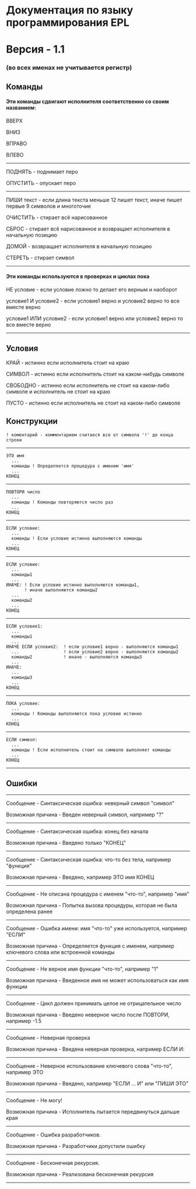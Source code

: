 # Документация по языку программирования EPL
# Версия - 1.1
### (во всех именах не учитывается регистр)
## Команды
#### Эти команды сдвигают исполнителя соответственно со своим названием:
ВВЕРХ

ВНИЗ

ВПРАВО

ВЛЕВО

----
ПОДНЯТЬ - поднимает перо

ОПУСТИТЬ - опускает перо

----
ПИШИ текст - если длина текста меньше 12 пишет текст, иначе пишет первые 9 символов и многоточие

ОЧИСТИТЬ - стирает всё нарисованное

СБРОС - стирает всё нарисованное и возвращает исполнителя в начальную позицию

ДОМОЙ - возвращает исполнителя в начальную позицию

СТЕРЕТЬ - стирает символ

----
#### Эти команды используются в проверках и циклах пока

НЕ условие - если условие ложно то делает его верным и наоборот

условие1 И условие2 - если условие1 верно и условие2 верно то все вместе верно

условие1 ИЛИ условие2 - если условие1 верно или условие2 верно то все вместе верно

----
## Условия
КРАЙ - истинно если исполнитель стоит на краю

СИМВОЛ - истинно если исполнитель стоит на каком-нибудь символе

СВОБОДНО - истинно если исполнитель не стоит на каком-либо символе
           и исполнитель не стоит на краю

ПУСТО - истинно если исполнитель не стоит на каком-либо символе


##  Конструкции
```
! коментарий - комментарием считаеся все от символа '!' до конца строки
```
----
```
ЭТО имя
  ...
  команды ! Определяется процедура с именем 'имя'
  ...
КОНЕЦ
```
----
```
ПОВТОРИ число
  ...
  команды ! Команды повторяются число раз
  ...
КОНЕЦ
```
----
```
ЕСЛИ условие:
  ...
  команды ! Если условие истинно выполняются команды
  ...
КОНЕЦ
```
----
```
ЕСЛИ условие:
  ...
  команды1
  ...
ИНАЧЕ: ! Если условие истинно выполняются команды1,
       ! иначе выполняются команды2
  ...
  команды2
  ...
КОНЕЦ
```
----
```
ЕСЛИ условие1:
  ...
  команды1
  ...
ИНАЧЕ ЕСЛИ условие2:  ! если условие1 верно - выполняются команды1
  ...                 ! если условие2 верно - выполняются команды2
  команды2            ! иначе - выполняются команды3
  ...
ИНАЧЕ:
  ...
  команды3
  ...
КОНЕЦ
```
----
```
ПОКА условие:
  ...
  команды ! Команды выполняются пока условие истинно
  ...
КОНЕЦ
```
----
```
ЕСЛИ символ:
  ...
  команды ! Если исполнитель стоит на символе выполняет команды
  ...
КОНЕЦ
```
----
## Ошибки

----
Сообщение - Синтаксическая ошибка: неверный символ "символ"

Возможная причина - Введен неверный символ, например "?"

----

Сообщение - Синтаксическая ошибка: конец без начала

Возможная причина - Введено только "КОНЕЦ"

----

Сообщение - Синтаксическая ошибка: что-то без тела, например "функция"

Возможная причина - Введено, например ЭТО имя КОНЕЦ

----

Сообщение - Не описана процедура с именем "что-то", например "имя"

Возможная причина - Попытка вызова процедуры, которая не была определена ранее

----

Сообщение - Ошибка имени: имя "что-то" уже используется, например "ЕСЛИ"

Возможная причина - Определяется функция с именем, например ключевого слова или встроенной команды

----

Сообщение - Не верное имя функции "что-то", например "1"

Возможная причина - Введенное имя не может использоваться как имя функции

----

Сообщение - Цикл должен принимать целое не отрицательное число

Возможная причина - Введено неверное число после ПОВТОРИ, например -1.5

----

Сообщение - Неверная проверка

Возможная причина - Введена неверная проверка, например ЕСЛИ И:

----

Сообщение - Неверное использование ключевого слова "что-то", например ЭТО

Возможная причина - Введено, например "ЕСЛИ ... И" или "ПИШИ ЭТО"

----

Сообщение - Не могу!

Возможная причина - Исполнитель пытается передвинуться дальше края

----

Сообщение - Ошибка разработчиков.

Возможная причина - Разработчики допустили ошибку

----

Сообщение - Бесконечная рекурсия.

Возможная причина - Реализована бесконечная рекурсия

----
